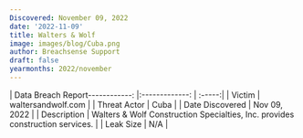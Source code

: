 ```yaml
---
Discovered: November 09, 2022
date: '2022-11-09'
title: Walters & Wolf
image: images/blog/Cuba.png
author: Breachsense Support
draft: false
yearmonths: 2022/november
---
```


| Data Breach Report------------:     |:-------------:    | :-----:|
| Victim      | waltersandwolf.com      | 
| Threat Actor      | Cuba      | 
| Date Discovered      | Nov 09, 2022      | 
| Description      | Walters & Wolf Construction Specialties, Inc. provides construction services.      | 
| Leak Size      | N/A      | 

